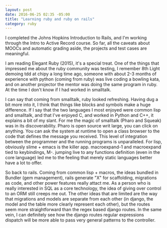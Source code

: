 ```yaml
---
layout: post
date: 2016-06-25 02:35 -05:00
title: "Learning ruby and ruby on rails"
category: ruby
---
```


I completed the Johns Hopkins Introduction to Rails, and I'm working through the
Intro to Active Record course. So far, all the caveats about MOOCs and automatic
grading aside, the projects and test cases are meaningful.

I am reading Elegant Ruby (2015), it's a special treat. One of the things that
impressed me about the ruby community was testing, I remember 8th Light
demoing tdd at chipy a long time ago, someone with about 2-3 months of experience
with python (coming from ruby) was live coding a bowling kata, and on another
projector the mentor was doing the same program in ruby. At the time I don't know if I
had worked in smalltalk.

I can say that coming from smalltalk, ruby looked refreshing. Having dug a bit more
into it, I think that things like blocks and symbols make a huge difference.
If I say that the two languages I most enjoyed were common lisp and smalltalk,
and that I've enjoyed C, and worked in Python and C++, it explains a bit of my slant. For
me the magic of smalltalk (Pharo and Squeak) was in its discoverability. Pharo is
open source writ large, you can click on anything. You can ask the system at runtime
to open a class browser to the code that defines the message you received. This
level of integration between the programmer and the running programs is unparalleled.
For lisp, obviously slime + emacs is the killer app. macroexpand-1 and macroexpand
tied to keybindings, M-. jumping live to any functions definition (even in the core language)
led me to the feeling that merely static languages better have a lot to offer.


So back to rails. Coming from common lisp + macros, the ideas bundled in
Bundler (gem management), rails generate "X" for scaffolding, migrations as
code, and other power features really attact me. As a person who is really interested in
SQL as a core technology, the idea of giving over control to an ORM still creeps me
out. The other ideas that are limited are the way that migrations and models are
separate from each other (in django, the model and the table more clearly represent each other), but the routes seem more straightforward than the regex based django routes. In the same vein, I can definitely see how the django routes regular expressions dispatch will be more able to pass very general patterns to the controller. 